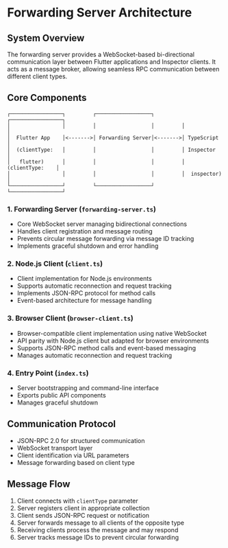 # Forwarding Server Architecture

## System Overview

The forwarding server provides a WebSocket-based bi-directional communication layer between Flutter applications and Inspector clients. It acts as a message broker, allowing seamless RPC communication between different client types.

## Core Components

```
┌─────────────────┐         ┌──────────────────┐         ┌─────────────────┐
│                 │         │                  │         │                 │
│  Flutter App    │<------->│ Forwarding Server│<------->│ TypeScript      │
│  (clientType:   │         │                  │         │ Inspector       │
│   flutter)      │         │                  │         │ (clientType:    │
│                 │         │                  │         │  inspector)     │
└─────────────────┘         └──────────────────┘         └─────────────────┘
```

### 1. Forwarding Server (`forwarding-server.ts`)

- Core WebSocket server managing bidirectional connections
- Handles client registration and message routing
- Prevents circular message forwarding via message ID tracking
- Implements graceful shutdown and error handling

### 2. Node.js Client (`client.ts`)

- Client implementation for Node.js environments
- Supports automatic reconnection and request tracking
- Implements JSON-RPC protocol for method calls
- Event-based architecture for message handling

### 3. Browser Client (`browser-client.ts`)

- Browser-compatible client implementation using native WebSocket
- API parity with Node.js client but adapted for browser environments
- Supports JSON-RPC method calls and event-based messaging
- Manages automatic reconnection and request tracking

### 4. Entry Point (`index.ts`)

- Server bootstrapping and command-line interface
- Exports public API components
- Manages graceful shutdown

## Communication Protocol

- JSON-RPC 2.0 for structured communication
- WebSocket transport layer
- Client identification via URL parameters
- Message forwarding based on client type

## Message Flow

1. Client connects with `clientType` parameter
2. Server registers client in appropriate collection
3. Client sends JSON-RPC request or notification
4. Server forwards message to all clients of the opposite type
5. Receiving clients process the message and may respond
6. Server tracks message IDs to prevent circular forwarding
